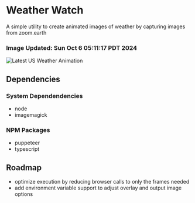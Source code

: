 # Weather Watch

A simple utility to create animated images of weather by capturing images from zoom.earth

### Image Updated: Sun Oct  6 05:11:17 PDT 2024

![Latest US Weather Animation](animations/2024-10-06.webp)

## Dependencies
### System Dependendencies
* node
* imagemagick
### NPM Packages
* puppeteer
* typescript

## Roadmap
* optimize execution by reducing browser calls to only the frames needed
* add environment variable support to adjust overlay and output image options
